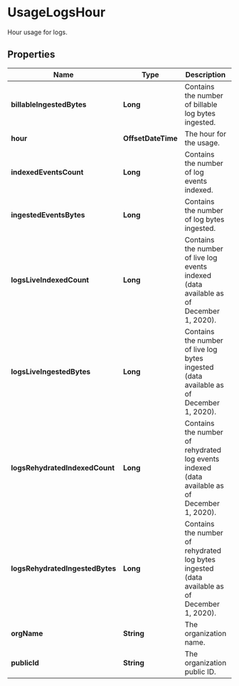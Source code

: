 # UsageLogsHour

Hour usage for logs.

## Properties

| Name                            | Type               | Description                                                                                   | Notes      |
| ------------------------------- | ------------------ | --------------------------------------------------------------------------------------------- | ---------- |
| **billableIngestedBytes**       | **Long**           | Contains the number of billable log bytes ingested.                                           | [optional] |
| **hour**                        | **OffsetDateTime** | The hour for the usage.                                                                       | [optional] |
| **indexedEventsCount**          | **Long**           | Contains the number of log events indexed.                                                    | [optional] |
| **ingestedEventsBytes**         | **Long**           | Contains the number of log bytes ingested.                                                    | [optional] |
| **logsLiveIndexedCount**        | **Long**           | Contains the number of live log events indexed (data available as of December 1, 2020).       | [optional] |
| **logsLiveIngestedBytes**       | **Long**           | Contains the number of live log bytes ingested (data available as of December 1, 2020).       | [optional] |
| **logsRehydratedIndexedCount**  | **Long**           | Contains the number of rehydrated log events indexed (data available as of December 1, 2020). | [optional] |
| **logsRehydratedIngestedBytes** | **Long**           | Contains the number of rehydrated log bytes ingested (data available as of December 1, 2020). | [optional] |
| **orgName**                     | **String**         | The organization name.                                                                        | [optional] |
| **publicId**                    | **String**         | The organization public ID.                                                                   | [optional] |

